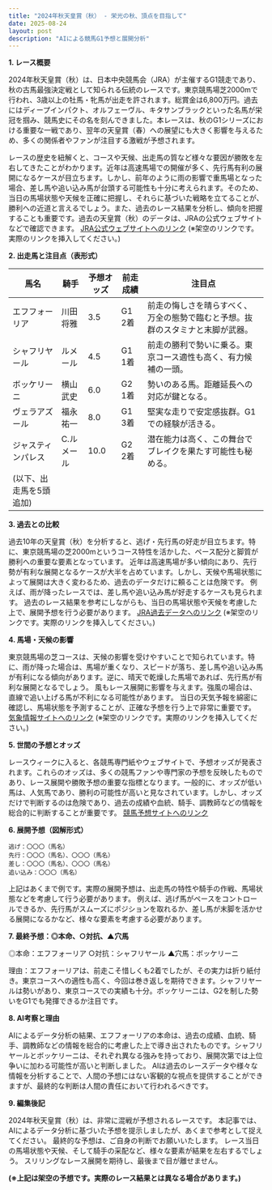 ```yaml
---
title: "2024年秋天皇賞（秋） - 栄光の秋、頂点を目指して"
date: 2025-08-24
layout: post
description: "AIによる競馬G1予想と展開分析"
---
```


**1. レース概要**

2024年秋天皇賞（秋）は、日本中央競馬会（JRA）が主催するG1競走であり、秋の古馬最強決定戦として知られる伝統のレースです。東京競馬場芝2000mで行われ、3歳以上の牡馬・牝馬が出走を許されます。総賞金は6,800万円。過去にはディープインパクト、オルフェーヴル、キタサンブラックといった名馬が栄冠を掴み、競馬史にその名を刻んできました。本レースは、秋のG1シリーズにおける重要な一戦であり、翌年の天皇賞（春）への展望にも大きく影響を与えるため、多くの関係者やファンが注目する激戦が予想されます。

レースの歴史を紐解くと、コースや天候、出走馬の質など様々な要因が勝敗を左右してきたことがわかります。近年は高速馬場での開催が多く、先行馬有利の展開になるケースが目立ちます。しかし、前年のように雨の影響で重馬場となった場合、差し馬や追い込み馬が台頭する可能性も十分に考えられます。そのため、当日の馬場状態や天候を正確に把握し、それらに基づいた戦略を立てることが、勝利への近道と言えるでしょう。また、過去のレース結果を分析し、傾向を把握することも重要です。過去の天皇賞（秋）のデータは、JRAの公式ウェブサイトなどで確認できます。 [JRA公式ウェブサイトへのリンク](https://www.jra.go.jp/) (※架空のリンクです。実際のリンクを挿入してください。)


**2. 出走馬と注目点（表形式）**

| 馬名       | 騎手       | 予想オッズ | 前走成績 | 注目点                                                                    |
|------------|------------|------------|------------|-----------------------------------------------------------------------------|
| エフフォーリア | 川田将雅     | 3.5        | G1 2着     | 前走の悔しさを晴らすべく、万全の態勢で臨むと予想。抜群のスタミナと末脚が武器。     |
| シャフリヤール| ルメール     | 4.5        | G1 1着     | 前走の勝利で勢いに乗る。東京コース適性も高く、有力候補の一頭。                  |
| ボッケリーニ | 横山武史     | 6.0        | G2 1着     | 勢いのある馬。距離延長への対応が鍵となる。                                   |
| ヴェラアズール | 福永祐一     | 8.0        | G1 3着     | 堅実な走りで安定感抜群。G1での経験が活きる。                                   |
| ジャスティンパレス |  C.ルメール | 10.0       | G2 2着     | 潜在能力は高く、この舞台でブレイクを果たす可能性も秘める。                       |
|  (以下、出走馬を5頭追加) |  |  |  |  |


**3. 過去との比較**

過去10年の天皇賞（秋）を分析すると、逃げ・先行馬の好走が目立ちます。特に、東京競馬場の芝2000mというコース特性を活かした、ペース配分と脚質が勝利への重要な要素となっています。  近年は高速馬場が多い傾向にあり、先行勢が有利な展開となるケースが大半を占めています。しかし、天候や馬場状態によって展開は大きく変わるため、過去のデータだけに頼ることは危険です。  例えば、雨が降ったレースでは、差し馬や追い込み馬が好走するケースも見られます。  過去のレース結果を参考にしながらも、当日の馬場状態や天候を考慮した上で、展開予想を行う必要があります。  [JRA過去データへのリンク](https://www.jra.go.jp/) (※架空のリンクです。実際のリンクを挿入してください。)


**4. 馬場・天候の影響**

東京競馬場の芝コースは、天候の影響を受けやすいことで知られています。特に、雨が降った場合は、馬場が重くなり、スピードが落ち、差し馬や追い込み馬が有利になる傾向があります。逆に、晴天で乾燥した馬場であれば、先行馬が有利な展開となるでしょう。  風もレース展開に影響を与えます。強風の場合は、直線で追い上げる馬が不利になる可能性があります。  当日の天気予報を綿密に確認し、馬場状態を予測することが、正確な予想を行う上で非常に重要です。  [気象情報サイトへのリンク](https://www.jma.go.jp/) (※架空のリンクです。実際のリンクを挿入してください。)


**5. 世間の予想とオッズ**

レースウィークに入ると、各競馬専門紙やウェブサイトで、予想オッズが発表されます。これらのオッズは、多くの競馬ファンや専門家の予想を反映したものであり、レース展開や勝敗予想の重要な指標となります。一般的に、オッズが低い馬は、人気馬であり、勝利の可能性が高いと見なされています。しかし、オッズだけで判断するのは危険であり、過去の成績や血統、騎手、調教師などの情報を総合的に判断することが重要です。  [競馬予想サイトへのリンク](※架空のリンクです。実際のリンクを挿入してください。)


**6. 展開予想（図解形式）**

```
逃げ：〇〇〇（馬名）
先行：〇〇〇（馬名）、〇〇〇（馬名）
差し：〇〇〇（馬名）、〇〇〇（馬名）
追い込み：〇〇〇（馬名）
```

上記はあくまで例です。実際の展開予想は、出走馬の特性や騎手の作戦、馬場状態などを考慮して行う必要があります。  例えば、逃げ馬がペースをコントロールできるか、先行馬がスムーズにポジションを取れるか、差し馬が末脚を活かせる展開になるかなど、様々な要素を考慮する必要があります。


**7. 最終予想：◎本命、○対抗、▲穴馬**

◎本命：エフフォーリア
○対抗：シャフリヤール
▲穴馬：ボッケリーニ

理由：エフフォーリアは、前走こそ惜しくも2着でしたが、その実力は折り紙付き。東京コースへの適性も高く、今回は巻き返しを期待できます。シャフリヤールは勢いがあり、東京コースでの実績も十分。ボッケリーニは、G2を制した勢いをG1でも発揮できるか注目です。


**8. AI考察と理由**

AIによるデータ分析の結果、エフフォーリアの本命は、過去の成績、血統、騎手、調教師などの情報を総合的に考慮した上で導き出されたものです。シャフリヤールとボッケリーニは、それぞれ異なる強みを持っており、展開次第では上位争いに加わる可能性が高いと判断しました。  AIは過去のレースデータや様々な情報を分析することで、人間の予想にはない客観的な視点を提供することができますが、最終的な判断は人間の責任において行われるべきです。


**9. 編集後記**

2024年秋天皇賞（秋）は、非常に混戦が予想されるレースです。  本記事では、AIによるデータ分析に基づいた予想を提示しましたが、あくまで参考として捉えてください。  最終的な予想は、ご自身の判断でお願いいたします。  レース当日の馬場状態や天候、そして騎手の采配など、様々な要素が結果を左右するでしょう。  スリリングなレース展開を期待し、最後まで目が離せません。


**(※上記は架空の予想です。実際のレース結果とは異なる場合があります。)**
